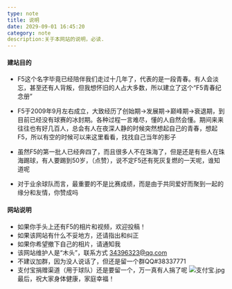 ```yaml
---
type: note
title: 说明
date: 2029-09-01 16:45:20
category: note
description:关于本网站的说明，必读.
---
```

#### 建站目的

- F5这个名字毕竟已经陪伴我们走过十几年了，代表的是一段青春。有人会淡忘，甚至还有人背叛，但我想怀旧的人占大多数，所以建立了这个“F5青春纪念册”

- F5于2009年9月左右成立，大致经历了创始期→发展期→巅峰期→衰退期，到目前已经没有球赛的冰封期。各种过程一言难尽，懂的人自然会懂。期间来来往往也有好几百人，总会有人在夜深人静的时候突然想起自己的青春，想起F5，所以有空的时候可以来这里看看，找找自己当年的影子

- 虽然F5的第一批人已经奔四了，而且很多人不在珠海了，但是还是有些人在珠海踢球，有人要踢到50岁，（点赞），说不定F5还有死灰复燃的一天呢，谁知道呢

- 对于业余球队而言，最重要的不是比赛成绩，而是由于共同爱好而聚到一起的缘分和友情，你赞成吗

  

#### 网站说明

- 如果你手头上还有F5的相片和视频，欢迎投稿！
- 如果该网站有什么不妥地方，还请指出和纠正
- 如果你希望撤下自己的相片，请通知我
- 该网站维护人是“木头”，联系方式 34396323@qq.com
- 不建议加群，因为没人说话了，但还是留一个群QQ#38337771
- 支付宝捐赠渠道（用于球队）还是要留一个，万一真有人捐了呢
![支付宝.jpg](http://ppd8ewq3a.bkt.clouddn.com/支付宝.jpg)
最后，祝大家身体健康，家庭幸福！
